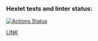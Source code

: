 ### Hexlet tests and linter status:
[![Actions Status](https://github.com/IgorLebedev/frontend-project-11/workflows/hexlet-check/badge.svg)](https://github.com/IgorLebedev/frontend-project-11/actions)

[LINK](https://rss-aggregator-dusky.vercel.app/)